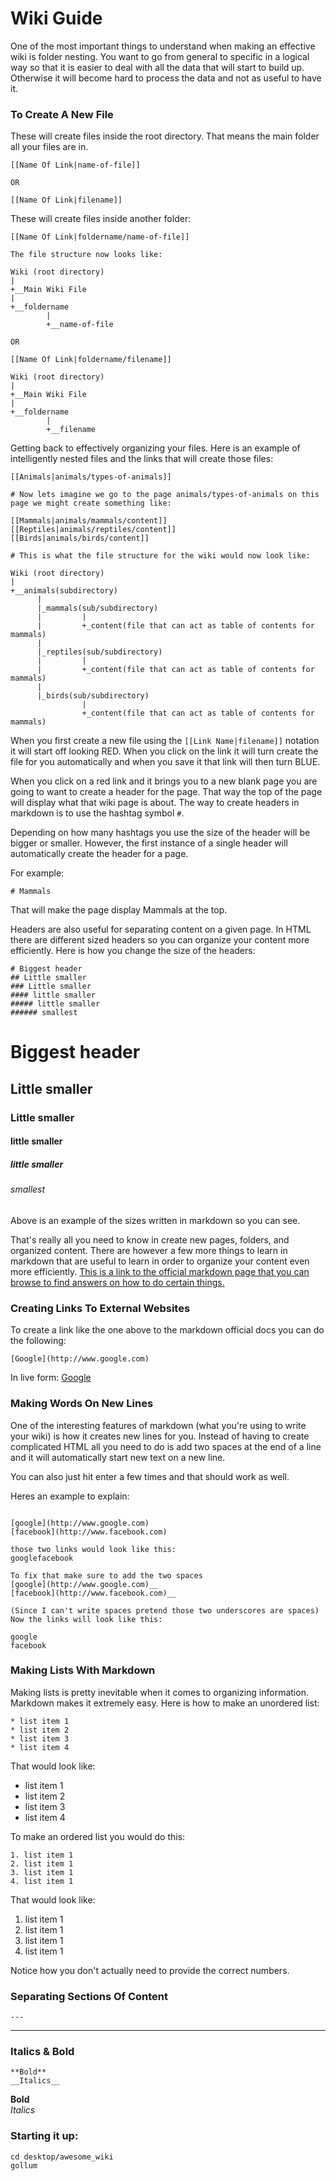 # Wiki Guide

One of the most important things to understand when making an effective wiki is folder nesting.  You want to go from general to specific in a logical way so that it is easier to deal with all the data that will start to build up.  Otherwise it will become hard to process the data and not as useful to have it.

### To Create A New File
These will create files inside the root directory. That means the main folder all your files are in.
```
[[Name Of Link|name-of-file]]

OR

[[Name Of Link|filename]]
```

These will create files inside another folder:
```
[[Name Of Link|foldername/name-of-file]]

The file structure now looks like:

Wiki (root directory)
|  
+__Main Wiki File
|
+__foldername
        |
        +__name-of-file

OR

[[Name Of Link|foldername/filename]]

Wiki (root directory)
|  
+__Main Wiki File
|
+__foldername
        |
        +__filename

```
Getting back to effectively organizing your files.  Here is an example of  intelligently nested files and the links that will create those files:
```
[[Animals|animals/types-of-animals]]

# Now lets imagine we go to the page animals/types-of-animals on this page we might create something like:

[[Mammals|animals/mammals/content]]
[[Reptiles|animals/reptiles/content]]
[[Birds|animals/birds/content]]

# This is what the file structure for the wiki would now look like:

Wiki (root directory)
|
+__animals(subdirectory)
      |
      |_mammals(sub/subdirectory)
      |         |
      |         +_content(file that can act as table of contents for mammals)
      |
      |_reptiles(sub/subdirectory)
      |         |
      |         +_content(file that can act as table of contents for mammals)
      |
      |_birds(sub/subdirectory)
                |
                +_content(file that can act as table of contents for mammals)

```

When you first create a new file using the ```[[Link Name|filename]]``` notation it will start off looking RED. When you click on the link it will turn create the file for you automatically and when you save it that link will then turn BLUE.

When you click on a red link and it brings you to a new blank page you are going to want to create a header for the page.  That way the top of the page will display what that wiki page is about.  The way to create headers in markdown is to use the hashtag symbol ```#```.

Depending on how many hashtags you use the size of the header will be bigger or smaller. However, the first instance of a single header will automatically create the header for a page.

For example:
```
# Mammals
```
That will make the page display Mammals at the top.

Headers are also useful for separating content on a given page.  In HTML there are different sized headers so you can organize your content more efficiently. Here is how you change the size of the headers:
```
# Biggest header
## Little smaller
### Little smaller
#### little smaller
##### little smaller
###### smallest
```
# Biggest header
## Little smaller
### Little smaller
#### little smaller
##### little smaller
###### smallest

Above is an example of the sizes written in markdown so you can see.

That's really all you need to know in create new pages, folders, and organized content.  There are however a few more things to learn in markdown that are useful to learn in order to organize your content even more efficiently. [This is a link to the official markdown page that you can browse to find answers on how to do certain things.](http://daringfireball.net/projects/markdown/)

### Creating Links To External Websites

To create a link like the one above to the markdown official docs you can do the following:

```
[Google](http://www.google.com)
```
In live form:
[Google](http://www.google.com)

### Making Words On New Lines
One of the interesting features of markdown (what you're using to write your wiki) is how it creates new lines for you.  Instead of having to create complicated HTML all you need to do is add two spaces at the end of a line and it will automatically start new text on a new line.

You can also just hit enter a few times and that should work as well.

Heres an example to explain:
```

[google](http://www.google.com)
[facebook](http://www.facebook.com)

those two links would look like this:
googlefacebook

To fix that make sure to add the two spaces
[google](http://www.google.com)__
[facebook](http://www.facebook.com)__

(Since I can't write spaces pretend those two underscores are spaces) Now the links will look like this:

google
facebook
```

### Making Lists With Markdown
Making lists is pretty inevitable when it comes to organizing information. Markdown makes it extremely easy.  Here is how to make an unordered list:
```
* list item 1  
* list item 2  
* list item 3  
* list item 4  
```
That would look like:  
* list item 1  
* list item 2  
* list item 3  
* list item 4  

To make an ordered list you would do this:
```
1. list item 1  
2. list item 1  
3. list item 1  
4. list item 1  
```
That would look like:  
1. list item 1  
2. list item 1  
3. list item 1  
4. list item 1  

Notice how you don't actually need to provide the correct numbers.

### Separating Sections Of Content
```
---
```

---


### Italics & Bold
```
**Bold**
__Italics__
```
**Bold**  
_Italics_

### Starting it up:
```
cd desktop/awesome_wiki  
gollum
```